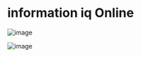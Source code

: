 # information iq Online

![image](https://user-images.githubusercontent.com/53620168/214733553-8d1f84a2-f139-4611-b3ea-0f8b88e0bb8d.png)

![image](https://user-images.githubusercontent.com/53620168/214733546-51bfbc5f-4a3f-454d-a96e-c44e57234a27.png)

